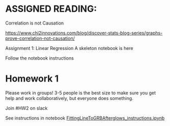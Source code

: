 
# ASSIGNED READING:   

Correlation is not Causation

https://www.chi2innovations.com/blog/discover-stats-blog-series/graphs-prove-correlation-not-causation/

Assignment 1: Linear Regression
A skeleton notebook is here

Follow the notebook instructions

# Homework 1


Please work in groups! 3-5 people is the best size to make sure you get help and work collaboratively, but everyone does something. 

Join #HW2 on slack

See instructions in notebook [FittingLineToGRBAfterglows_instructions.ipynb](https://github.com/fedhere/MLTSA_FBianco/blob/main/HW2/FittingLineToGRBAfterglows_instructions.ipynb)

